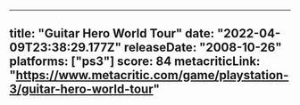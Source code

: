 
---
title: "Guitar Hero World Tour"
date: "2022-04-09T23:38:29.177Z"
releaseDate: "2008-10-26"
platforms: ["ps3"]
score: 84
metacriticLink: "https://www.metacritic.com/game/playstation-3/guitar-hero-world-tour"
---
